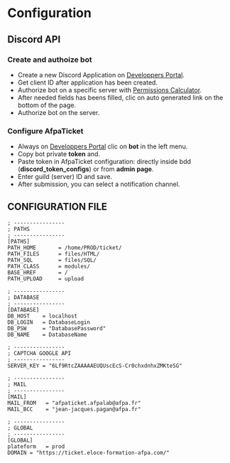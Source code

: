 # Configuration

## Discord API

### Create and authoize bot

- Create a new Discord Application on [Developpers Portal](https://discord.com/developers/applications).
- Get client ID after application has been created.
- Authorize bot on a specific server with [Permissions Calculator](https://discordapi.com/permissions.html#2147483647).
- After needed fields has beens filled, clic on auto generated link on the bottom of the page.
- Authorize bot on the server.

### Configure AfpaTicket
- Always on [Developpers Portal](https://discord.com/developers/applications) clic on **bot** in the left menu.
- Copy bot private **token** and.
- Paste token in AfpaTicket configuration: directly inside bdd (**discord_token_configs**) or from **admin page**.
- Enter guild (server) ID and save.
- After submission, you can select a notification channel.

## CONFIGURATION FILE

```
; ----------------
; PATHS
; ----------------
[PATHS]
PATH_HOME       = /home/PROD/ticket/
PATH_FILES      = files/HTML/
PATH_SQL        = files/SQL/
PATH_CLASS      = modules/
BASE_HREF       = /
PATH_UPLOAD     = upload

; ----------------
; DATABASE
; ----------------
[DATABASE]
DB_HOST    = localhost
DB_LOGIN   = DatabaseLogin
DB_PSW     = "DatabasePassword"
DB_NAME    = DatabaseName

; ----------------
; CAPTCHA GOOGLE API
; ----------------
SERVER_KEY = "6Lf9RtcZAAAAAEUQUscEcS-Cr0chxdnhxZMKteSG"

; ----------------
; MAIL
; ----------------
[MAIL]
MAIL_FROM   = "afpaticket.afpalab@afpa.fr"
MAIL_BCC    = "jean-jacques.pagan@afpa.fr"

; ----------------
; GLOBAL
; ----------------
[GLOBAL]
plateform   = prod
DOMAIN = "https://ticket.eloce-formation-afpa.com/"
```
